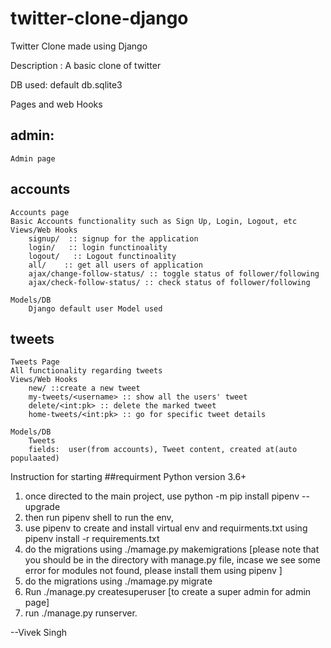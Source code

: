 # twitter-clone-django
Twitter Clone made using Django


Description : A basic clone of twitter

DB used:  default db.sqlite3


Pages and web Hooks

## admin:
    Admin page

## accounts
    Accounts page
    Basic Accounts functionality such as Sign Up, Login, Logout, etc
    Views/Web Hooks
        signup/  :: signup for the application
        login/   :: login functinoality
        logout/   :: Logout functinoality
        all/    :: get all users of application
        ajax/change-follow-status/ :: toggle status of follower/following
        ajax/check-follow-status/ :: check status of follower/following
    
    Models/DB
        Django default user Model used

## tweets
    Tweets Page
    All functionality regarding tweets
    Views/Web Hooks
        new/ ::create a new tweet
        my-tweets/<username> :: show all the users' tweet
        delete/<int:pk> :: delete the marked tweet
        home-tweets/<int:pk> :: go for specific tweet details

    Models/DB
        Tweets
        fields:  user(from accounts), Tweet content, created at(auto populaated)





Instruction for starting
##requirment
Python version 3.6+

1. once directed to the main project, use python -m pip install pipenv --upgrade
2. then run pipenv shell to run the env,
3. use pipenv to create and install virtual env and requirments.txt using pipenv install -r requirements.txt 
4. do the migrations using ./mamage.py makemigrations [please note that you should be in the directory with manage.py file, incase we see some error for modules not found, please install them using pipenv <moduleName>]
5. do the migrations using ./mamage.py migrate
6. Run ./manage.py createsuperuser [to create a super admin for admin page]
7. run ./manage.py runserver.



--Vivek Singh